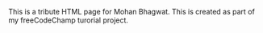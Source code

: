 This is a tribute HTML page for Mohan Bhagwat.
This is created as part of my freeCodeChamp turorial project.